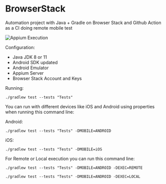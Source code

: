 # BrowserStack

Automation project with Java + Gradle on Browser Stack and Github Action as a CI doing remote mobile test

![Appium Execution](https://github.com/tassioplima/automation-java-gradle/workflows/Gradle/badge.svg)


Configuration: 

- Java JDK 8 or 11
- Android SDK updated
- Android Emulator
- Appium Server
- Browser Stack Account and Keys

Running:

```
./gradlew test --tests "Tests"
```

You can run with different devices like iOS and Android using properties when running this command line:

Android: 

```
./gradlew test --tests "Tests" -DMOBILE=ANDROID
```

iOS: 

```
./gradlew test --tests "Tests" -DMOBILE=iOS
```
For Remote or Local execution you can run this command line:


```
./gradlew test --tests "Tests" -DMOBILE=ANDROID -DEXEC=REMOTE
```

```
./gradlew test --tests "Tests" -DMOBILE=ANDROID -DEXEC=LOCAL
```
